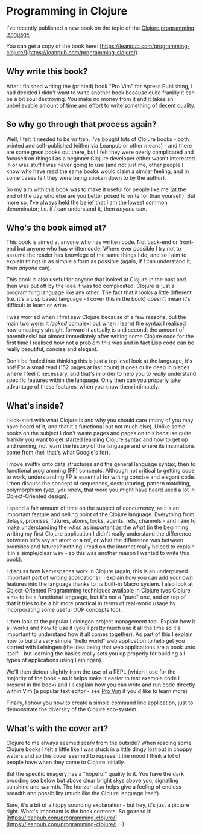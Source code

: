# Programming in Clojure

I've recently published a new book on the topic of the [Clojure programming language](http://clojure.org/).

You can get a copy of the book here: [https://leanpub.com/programming-clojure/](https://leanpub.com/programming-clojure/)

## Why write this book?

After I finished writing the (printed) book "Pro Vim" for Apress Publishing, I had decided I didn't want to write another book because quite frankly it can be a bit soul destroying. You make no money from it and it takes an unbelievable amount of time and effort to write something of decent quality.

## So why go through that process again?

Well, I felt it needed to be written. I've bought lots of Clojure books - both printed and self-published (either via Leanpub or other means) - and there are some great books out there, but I felt they were overly complicated and focused on things I as a beginner Clojure developer either wasn't interested in or was stuff I was never going to use (and not just me, other people I know who have read the same books would claim a similar feeling, and in some cases felt they were being spoken down to by the author).

So my aim with this book was to make it useful for people like me (at the end of the day who else are you better posed to write for than yourself). But more so, I've always held the belief that I am the lowest common denominator; i.e. if *I* can understand it, then *anyone* can.

## Who's the book aimed at?

This book is aimed at anyone who has written code. Not back-end or front-end but anyone who has written code. Where ever possible I try not to assume the reader has knowlege of the same things I do, and so I aim to explain things in as simple a form as possible (again, if *I* can understand it, then *anyone* can).

This book is also useful for anyone that looked at Clojure in the past and then was put off by the idea it was too complicated. Clojure is just a programming language like any other. The fact that it looks a little different (i.e. it's a Lisp based language - I cover this in the book) doesn't mean it's difficult to learn or write.

I was worried when I first saw Clojure because of a few reasons, but the main two were: it *looked* complex! but when I learnt the syntax I realised how amazingly straight forward it actually is and second: the amount of parenthesis! but almost immediately after writing some Clojure code for the first time I realised how not a problem this was and in fact Lisp code can be really beautiful, concise and elegant. 

Don't be fooled into thinking this is just a top level look at the language, it's not! For a small read (152 pages at last count) it goes quite deep in places where I feel it necessary, and that's in order to help you to *really* understand specific features within the language. Only then can you properly take advantage of these features, when you know them intimately.

## What's inside?

I kick-start with what Clojure is and why you should care (many of you may have heard of it, and that it's functional but not much else). Unlike some books on the subject I don't waste pages and pages on this because quite frankly you want to get started learning Clojure syntax and how to get up and running, not learn the history of the language and where its inspirations come from (hell that's what Google's for).

I move swiftly onto data structures and the general language syntax, then to functional programming (FP) concepts. Although not critical to getting code to work, understanding FP is essential for writing concise and elegant code. I then discuss the concept of sequences, destructuring, pattern matching, polymorphism (yep, you know, that word you might have heard used a lot in Object-Oriented design).

I spend a fair amount of time on the subject of concurrency, as it's an important feature and selling point of the Clojure language. Everything from delays, promises, futures, atoms, locks, agents, refs, channels - and I aim to make understanding the *when* as important as the *what* (in the beginning, writing my first Clojure application I didn't really understand the difference between let's say an atom or a ref, or what the difference was between promises and futures? nothing I read on the internet really helped to explain it in a simple/clear way - so this was another reason I wanted to write this book).

I discuss how Namespaces work in Clojure (again, this is an underplayed important part of writing applications); I explain how you can add your own features into the language thanks to its built-in Macro system. I also look at Object-Oriented Programming techniques available in Clojure (yes Clojure aims to be a functional language, but it's not a "pure" one, and on top of that it tries to be a bit more practical in terms of real-world usage by incorporating some useful OOP concepts too).

I then look at the popular Leiningen project management tool. Explain how it all works and how to use it (you'll pretty much use it all the time so it's important to understand how it all comes together). As part of this I explain how to build a very simple "hello world" web application to help get you started with Leiningen (the idea being that web applications are a book unto itself - but learning the basics really sets you up properly for building all types of applications using Leiningen).

We'll then detour slightly from the use of a REPL (which I use for the majority of the book - as it helps make it easier to test example code I present in the book) and I'll explain how you can write and run code directly within Vim (a popular text editor - see [Pro Vim](http://www.amazon.co.uk/Pro-Vim-Mark-McDonnell/dp/1484202511/ref=sr_1_1) if you'd like to learn more)

Finally, I show you how to create a simple command line application, just to demonstrate the diversity of the Clojure eco-system.

## What's with the cover art?

Clojure to me always seemed scary from the outside? When reading some Clojure books I felt a little like I was stuck in a little dingy lost out in choppy waters and so this cover seemed to represent the mood I think a lot of people have when they come to Clojure initially.

But the specific imagery has a "hopeful" quality to it. You have the dark brooding sea below but above clear bright skys above you, signalling sunshine and warmth. The horizon also helps give a feeling of endless breadth and possibility (much like the Clojure language itself).

Sure, it's a bit of a hippy sounding explanation - but hey, it's just a picture right. What's important is the book contents. So go read it! [https://leanpub.com/programming-clojure/](https://leanpub.com/programming-clojure/) :-)
